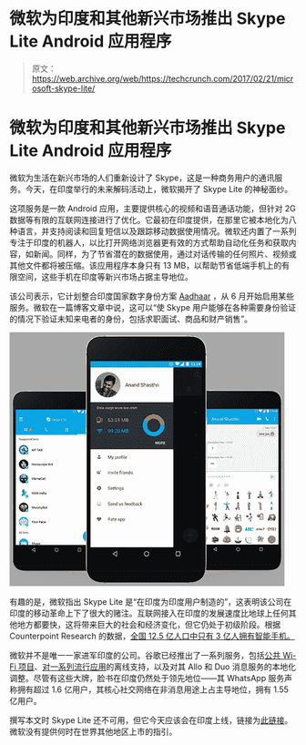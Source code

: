 # 微软为印度和其他新兴市场推出 Skype Lite Android 应用程序 

> 原文：<https://web.archive.org/web/https://techcrunch.com/2017/02/21/microsoft-skype-lite/>

# 微软为印度和其他新兴市场推出 Skype Lite Android 应用程序

微软为生活在新兴市场的人们重新设计了 Skype，这是一种商务用户的通讯服务。今天，在印度举行的未来解码活动上，微软揭开了 Skype Lite 的神秘面纱。

这项服务是一款 Android 应用，主要提供核心的视频和语音通话功能，但针对 2G 数据等有限的互联网连接进行了优化。它最初在印度提供，在那里它被本地化为八种语言，并支持阅读和回复短信以及跟踪移动数据使用情况。微软还内置了一系列专注于印度的机器人，以比打开网络浏览器更有效的方式帮助自动化任务和获取内容，如新闻。同样，为了节省潜在的数据使用，通过对话传输的任何照片、视频或其他文件都将被压缩。该应用程序本身只有 13 MB，以帮助节省低端手机上的有限空间，这些手机在印度等新兴市场占据主导地位。

该公司表示，它计划整合印度国家数字身份方案 [Aadhaar](https://web.archive.org/web/20221206234838/https://indiastack.org/aadhaar/) ，从 6 月开始启用某些服务。微软在一篇博客文章中说，这可以“使 Skype 用户能够在各种需要身份验证的情况下验证未知来电者的身份，包括求职面试、商品和财产销售”。

![skype-lite](img/aae2b0fa185f4ec0bc2488f6d0969ca9.png)

有趣的是，微软指出 Skype Lite 是“在印度为印度用户制造的”，这表明该公司在印度的移动革命上下了很大的赌注。互联网接入在印度的发展速度比地球上任何其他地方都要快，这将带来巨大的社会和经济变化，但它仍处于初级阶段。根据 Counterpoint Research 的数据，[全国 12.5 亿人口中只有 3 亿人拥有智能手机。](https://web.archive.org/web/20221206234838/http://www.counterpointresearch.com/press_release/indiahandset2016q4analysis/)

微软并不是唯一一家进军印度的公司。谷歌已经推出了一系列服务，包括[公共 Wi-Fi 项目](https://web.archive.org/web/20221206234838/https://beta.techcrunch.com/2016/09/27/google-station-free-wifi-hotspots/)、[对](https://web.archive.org/web/20221206234838/https://beta.techcrunch.com/2016/09/27/google-youtube-go-app/)[一系列流行应用](https://web.archive.org/web/20221206234838/https://beta.techcrunch.com/2017/01/17/google-for-android-gets-new-feature-to-deal-with-inconsistent-internet-connections/)的离线支持，以及对其 Allo 和 Duo 消息服务的本地化调整。尽管有这些大牌，脸书在印度仍然处于领先地位——其 WhatsApp 服务声称拥有超过 1.6 亿用户，其核心社交网络在非消息用途上占主导地位，拥有 1.55 亿用户。

撰写本文时 Skype Lite 还不可用，但它今天应该会在印度上线，链接为[此链接](https://web.archive.org/web/20221206234838/https://play.google.com/apps/com.skype.m2)。微软没有提供何时在世界其他地区上市的指引。